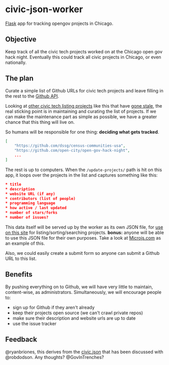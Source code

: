 # civic-json-worker

[Flask](http://flask.pocoo.org) app for tracking opengov projects in Chicago.

## Objective

Keep track of all the civic tech projects worked on at the Chicago open gov hack night. Eventually this could track all civic projects in Chicago, or even nationally.

## The plan

Curate a simple list of Github URLs for civic tech projects and leave filling in the rest to the [Github API](http://developer.github.com/). 

Looking at [other civic tech listing projects](http://commons.codeforamerica.org/) like this that have [gone stale](http://digital.cityofchicago.org/index.php/open-data-applications/), the real sticking point is in maintaining and curating the list of projects. If we can make the maintenance part as simple as possible, we have a greater chance that this thing will live on.

So humans will be responsible for one thing: __deciding what gets tracked__. 

```json
[
    "https://github.com/dssg/census-communities-usa",
    "https://github.com/open-city/open-gov-hack-night",
    ...
]
```

The rest is up to computers. When the ``/update-projects/`` path is hit on this app, it loops over the projects in the list and captures something like this:

``` json
* title
* description
* website URL (if any)
* contributors (list of people)
* programming language
* how active / last updated
* number of stars/forks
* number of issues?
```

This data itself will be served up by the worker as its own JSON file, for [use on this site](http://opengovhacknight.org/projects.html) for listing/sorting/searching projects. __bonus:__ anyone will be able to use this JSON file for their own purposes. Take a look at [Microjs.com](http://microjs.com/#) as an example of this.

Also, we could easily create a submit form so anyone can submit a Github URL to this list.

## Benefits

By pushing everything on to Github, we will have very little to maintain, content-wise, as administrators. Simultaneously, we will encourage people to:

* sign up for Github if they aren't already
* keep their projects open source (we can't crawl private repos)
* make sure their description and website urls are up to date
* use the issue tracker

## Feedback

@ryanbriones, this derives from the [civic.json](https://github.com/ryanbriones/civicneeds/issues/4) that has been discussed with @robdodson. Any thoughts? @GovInTrenches?


